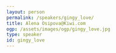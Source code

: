 ```yaml
---
layout: person
permalink: /speakers/gingy_love/
title: Alena Osipova@Kiwi.com 
ogp: /assets/images/ogp/gingy_love.jpg
type: speaker
id: gingy_love
---
```

